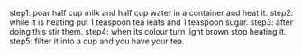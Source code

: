 step1: poar half cup milk and half cup water in a container and heat it.
step2: while it is heating put 1 teaspoon tea leafs and 1 teaspoon sugar.
step3: after doing this stir them.
step4: when its colour turn light brown stop heating it.
step5: filter it into a cup and you have your tea.